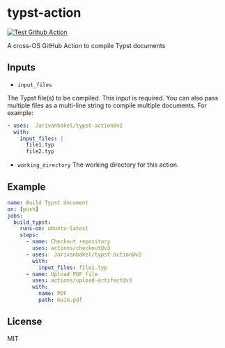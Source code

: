 # typst-action
[![Test Github Action](https://github.com/Jarivanbakel/typst-action/actions/workflows/test.yml/badge.svg)](https://github.com/Jarivanbakel/typst-action/actions/workflows/test.yml)

A cross-OS GitHub Action to compile Typst documents

## Inputs
- `input_files`

The Typst file(s) to be compiled. This input is required. You can also pass multiple files as a multi-line string to compile multiple documents. For example:
```yaml
- uses:  Jarivanbakel/typst-action@v2
  with:
    input_files: |
      file1.typ 
      file2.typ
```
- `working_directory`
The working directory for this action.

## Example
```yaml
name: Build Typst document
on: [push]
jobs:
  build_typst:
    runs-on: ubuntu-latest
    steps:
      - name: Checkout repository
        uses: actions/checkout@v3
      - uses:  Jarivanbakel/typst-action@v2
        with:
          input_files: file1.typ
      - name: Upload PDF file
        uses: actions/upload-artifact@v3
        with:
          name: PDF
          path: main.pdf
```
## License

MIT
